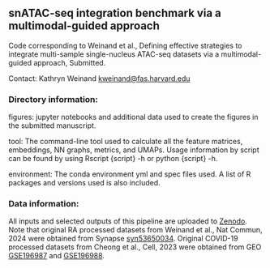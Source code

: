 ## snATAC-seq integration benchmark via a multimodal-guided approach
Code corresponding to Weinand et al., Defining effective strategies to integrate multi-sample single-nucleus ATAC-seq datasets via a multimodal-guided approach, Submitted.

Contact: Kathryn Weinand kweinand@fas.harvard.edu

### Directory information: 
figures: jupyter notebooks and additional data used to create the figures in the submitted manuscript.

tool: The command-line tool used to calculate all the feature matrices, embeddings, NN graphs, metrics, and UMAPs. Usage information by script can be found by using Rscript {script} -h or python {script} -h.

environment: The conda environment yml and spec files used. A list of R packages and versions used is also included.

### Data information:
All inputs and selected outputs of this pipeline are uploaded to [Zenodo](https://doi.org/10.5281/zenodo.15073137). Note that original RA processed datasets from Weinand et al., Nat Commun, 2024 were obtained from Synapse [syn53650034](https://doi.org/10.7303/syn53650034). Original COVID-19 processed datasets from Cheong et al., Cell, 2023 were obtained from GEO [GSE196987](https://www.ncbi.nlm.nih.gov/geo/query/acc.cgi?acc=GSE196987) and [GSE196988](https://www.ncbi.nlm.nih.gov/geo/query/acc.cgi?acc=GSE196988).

